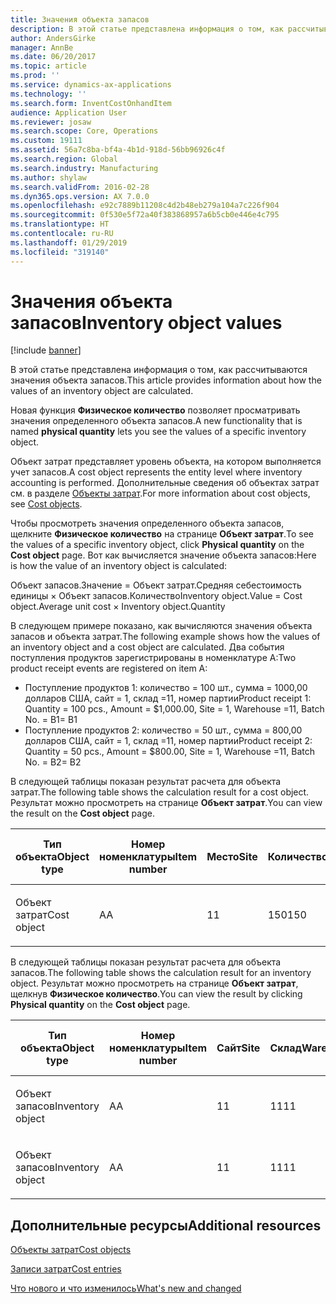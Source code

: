 ```yaml
---
title: Значения объекта запасов
description: В этой статье представлена информация о том, как рассчитываются значения объекта запасов.
author: AndersGirke
manager: AnnBe
ms.date: 06/20/2017
ms.topic: article
ms.prod: ''
ms.service: dynamics-ax-applications
ms.technology: ''
ms.search.form: InventCostOnhandItem
audience: Application User
ms.reviewer: josaw
ms.search.scope: Core, Operations
ms.custom: 19111
ms.assetid: 56a7c8ba-bf4a-4b1d-918d-56bb96926c4f
ms.search.region: Global
ms.search.industry: Manufacturing
ms.author: shylaw
ms.search.validFrom: 2016-02-28
ms.dyn365.ops.version: AX 7.0.0
ms.openlocfilehash: e92c7889b11208c4d2b48eb279a104a7c226f904
ms.sourcegitcommit: 0f530e5f72a40f383868957a6b5cb0e446e4c795
ms.translationtype: HT
ms.contentlocale: ru-RU
ms.lasthandoff: 01/29/2019
ms.locfileid: "319140"
---
```

# <a name="inventory-object-values"></a><span data-ttu-id="4d2b8-103">Значения объекта запасов</span><span class="sxs-lookup"><span data-stu-id="4d2b8-103">Inventory object values</span></span>

[!include [banner](../includes/banner.md)]

<span data-ttu-id="4d2b8-104">В этой статье представлена информация о том, как рассчитываются значения объекта запасов.</span><span class="sxs-lookup"><span data-stu-id="4d2b8-104">This article provides information about how the values of an inventory object are calculated.</span></span> 

<span data-ttu-id="4d2b8-105">Новая функция **Физическое количество** позволяет просматривать значения определенного объекта запасов.</span><span class="sxs-lookup"><span data-stu-id="4d2b8-105">A new functionality that is named **physical quantity** lets you see the values of a specific inventory object.</span></span> 

<span data-ttu-id="4d2b8-106">Объект затрат представляет уровень объекта, на котором выполняется учет запасов.</span><span class="sxs-lookup"><span data-stu-id="4d2b8-106">A cost object represents the entity level where inventory accounting is performed.</span></span> <span data-ttu-id="4d2b8-107">Дополнительные сведения об объектах затрат см. в разделе [Объекты затрат](cost-object.md).</span><span class="sxs-lookup"><span data-stu-id="4d2b8-107">For more information about cost objects, see [Cost objects](cost-object.md).</span></span> 

<span data-ttu-id="4d2b8-108">Чтобы просмотреть значения определенного объекта запасов, щелкните **Физическое количество** на странице **Объект затрат**.</span><span class="sxs-lookup"><span data-stu-id="4d2b8-108">To see the values of a specific inventory object, click **Physical quantity** on the **Cost object** page.</span></span> <span data-ttu-id="4d2b8-109">Вот как вычисляется значение объекта запасов:</span><span class="sxs-lookup"><span data-stu-id="4d2b8-109">Here is how the value of an inventory object is calculated:</span></span> 

<span data-ttu-id="4d2b8-110">Объект запасов.Значение = Объект затрат.Средняя себестоимость единицы × Объект запасов.Количество</span><span class="sxs-lookup"><span data-stu-id="4d2b8-110">Inventory object.Value = Cost object.Average unit cost × Inventory object.Quantity</span></span> 

<span data-ttu-id="4d2b8-111">В следующем примере показано, как вычисляются значения объекта запасов и объекта затрат.</span><span class="sxs-lookup"><span data-stu-id="4d2b8-111">The following example shows how the values of an inventory object and a cost object are calculated.</span></span> <span data-ttu-id="4d2b8-112">Два события поступления продуктов зарегистрированы в номенклатуре А:</span><span class="sxs-lookup"><span data-stu-id="4d2b8-112">Two product receipt events are registered on item A:</span></span>

-   <span data-ttu-id="4d2b8-113">Поступление продуктов 1: количество = 100 шт., сумма = 1000,00 долларов США, сайт = 1, склад =11, номер партии</span><span class="sxs-lookup"><span data-stu-id="4d2b8-113">Product receipt 1: Quantity = 100 pcs., Amount = $1,000.00, Site = 1, Warehouse =11, Batch No.</span></span> <span data-ttu-id="4d2b8-114">= B1</span><span class="sxs-lookup"><span data-stu-id="4d2b8-114">= B1</span></span>
-   <span data-ttu-id="4d2b8-115">Поступление продуктов 2: количество = 50 шт., сумма = 800,00 долларов США, сайт = 1, склад =11, номер партии</span><span class="sxs-lookup"><span data-stu-id="4d2b8-115">Product receipt 2: Quantity = 50 pcs., Amount = $800.00, Site = 1, Warehouse =11, Batch No.</span></span> <span data-ttu-id="4d2b8-116">= B2</span><span class="sxs-lookup"><span data-stu-id="4d2b8-116">= B2</span></span>

<span data-ttu-id="4d2b8-117">В следующей таблицы показан результат расчета для объекта затрат.</span><span class="sxs-lookup"><span data-stu-id="4d2b8-117">The following table shows the calculation result for a cost object.</span></span> <span data-ttu-id="4d2b8-118">Результат можно просмотреть на странице **Объект затрат**.</span><span class="sxs-lookup"><span data-stu-id="4d2b8-118">You can view the result on the **Cost object** page.</span></span>

<table style="width:100%;">
<colgroup>
<col width="14%" />
<col width="14%" />
<col width="14%" />
<col width="14%" />
<col width="14%" />
<col width="14%" />
<col width="14%" />
</colgroup>
<thead>
<tr class="header">
<th><span data-ttu-id="4d2b8-119">Тип объекта</span><span class="sxs-lookup"><span data-stu-id="4d2b8-119">Object type</span></span></th>
<th><span data-ttu-id="4d2b8-120">Номер номенклатуры</span><span class="sxs-lookup"><span data-stu-id="4d2b8-120">Item number</span></span></th>
<th><span data-ttu-id="4d2b8-121">Место</span><span class="sxs-lookup"><span data-stu-id="4d2b8-121">Site</span></span></th>
<th><span data-ttu-id="4d2b8-122">Количество</span><span class="sxs-lookup"><span data-stu-id="4d2b8-122">Quantity</span></span></th>
<th><span data-ttu-id="4d2b8-123">Ед. изм. складского учета</span><span class="sxs-lookup"><span data-stu-id="4d2b8-123">Inventory unit</span></span></th>
<th><span data-ttu-id="4d2b8-124">Значение</span><span class="sxs-lookup"><span data-stu-id="4d2b8-124">Value</span></span></th>
<th><span data-ttu-id="4d2b8-125">Средняя стоимость единицы</span><span class="sxs-lookup"><span data-stu-id="4d2b8-125">Average unit cost</span></span></th>
</tr>
</thead>
<tbody>
<tr class="odd">
<td><span data-ttu-id="4d2b8-126">Объект затрат</span><span class="sxs-lookup"><span data-stu-id="4d2b8-126">Cost object</span></span></td>
<td><span data-ttu-id="4d2b8-127">A</span><span class="sxs-lookup"><span data-stu-id="4d2b8-127">A</span></span></td>
<td><span data-ttu-id="4d2b8-128">1</span><span class="sxs-lookup"><span data-stu-id="4d2b8-128">1</span></span></td>
<td><span data-ttu-id="4d2b8-129">150</span><span class="sxs-lookup"><span data-stu-id="4d2b8-129">150</span></span></td>
<td><span data-ttu-id="4d2b8-130">Шт.</span><span class="sxs-lookup"><span data-stu-id="4d2b8-130">Pcs.</span></span></td>
<td><p><span data-ttu-id="4d2b8-131">1800,00 долларов США</span><span class="sxs-lookup"><span data-stu-id="4d2b8-131">$1800.00</span></span></p></td>
<td><p><span data-ttu-id="4d2b8-132">12,00 долларов США</span><span class="sxs-lookup"><span data-stu-id="4d2b8-132">$12.00</span></span></p></td>
</tr>
</tbody>
</table>

<span data-ttu-id="4d2b8-133">В следующей таблицы показан результат расчета для объекта запасов.</span><span class="sxs-lookup"><span data-stu-id="4d2b8-133">The following table shows the calculation result for an inventory object.</span></span> <span data-ttu-id="4d2b8-134">Результат можно просмотреть на странице **Объект затрат**, щелкнув **Физическое количество**.</span><span class="sxs-lookup"><span data-stu-id="4d2b8-134">You can view the result by clicking **Physical quantity** on the **Cost object** page.</span></span>

<table style="width:100%;">
<colgroup>
<col width="11%" />
<col width="11%" />
<col width="11%" />
<col width="11%" />
<col width="11%" />
<col width="11%" />
<col width="11%" />
<col width="11%" />
<col width="11%" />
</colgroup>
<thead>
<tr class="header">
<th><span data-ttu-id="4d2b8-135">Тип объекта</span><span class="sxs-lookup"><span data-stu-id="4d2b8-135">Object type</span></span></th>
<th><span data-ttu-id="4d2b8-136">Номер номенклатуры</span><span class="sxs-lookup"><span data-stu-id="4d2b8-136">Item number</span></span></th>
<th><span data-ttu-id="4d2b8-137">Сайт</span><span class="sxs-lookup"><span data-stu-id="4d2b8-137">Site</span></span></th>
<th><span data-ttu-id="4d2b8-138">Склад</span><span class="sxs-lookup"><span data-stu-id="4d2b8-138">Warehouse</span></span></th>
<th><span data-ttu-id="4d2b8-139">Партия №</span><span class="sxs-lookup"><span data-stu-id="4d2b8-139">Batch No.</span></span></th>
<th><span data-ttu-id="4d2b8-140">Количество</span><span class="sxs-lookup"><span data-stu-id="4d2b8-140">Quantity</span></span></th>
<th><span data-ttu-id="4d2b8-141">Ед. изм. складского учета</span><span class="sxs-lookup"><span data-stu-id="4d2b8-141">Inventory unit</span></span></th>
<th><span data-ttu-id="4d2b8-142">Значение</span><span class="sxs-lookup"><span data-stu-id="4d2b8-142">Value</span></span></th>
<th><span data-ttu-id="4d2b8-143">Средняя стоимость единицы</span><span class="sxs-lookup"><span data-stu-id="4d2b8-143">Average unit cost</span></span></th>
</tr>
</thead>
<tbody>
<tr class="odd">
<td><span data-ttu-id="4d2b8-144">Объект запасов</span><span class="sxs-lookup"><span data-stu-id="4d2b8-144">Inventory object</span></span></td>
<td><span data-ttu-id="4d2b8-145">A</span><span class="sxs-lookup"><span data-stu-id="4d2b8-145">A</span></span></td>
<td><span data-ttu-id="4d2b8-146">1</span><span class="sxs-lookup"><span data-stu-id="4d2b8-146">1</span></span></td>
<td><span data-ttu-id="4d2b8-147">11</span><span class="sxs-lookup"><span data-stu-id="4d2b8-147">11</span></span></td>
<td><span data-ttu-id="4d2b8-148">B1</span><span class="sxs-lookup"><span data-stu-id="4d2b8-148">B1</span></span></td>
<td><span data-ttu-id="4d2b8-149">100</span><span class="sxs-lookup"><span data-stu-id="4d2b8-149">100</span></span></td>
<td><span data-ttu-id="4d2b8-150">Шт.</span><span class="sxs-lookup"><span data-stu-id="4d2b8-150">Pcs.</span></span></td>
<td><p><span data-ttu-id="4d2b8-151">1200,00 долларов США</span><span class="sxs-lookup"><span data-stu-id="4d2b8-151">$1200.00</span></span></p></td>
<td><p><span data-ttu-id="4d2b8-152">12,00 долларов США</span><span class="sxs-lookup"><span data-stu-id="4d2b8-152">$12.00</span></span></p></td>
</tr>
<tr class="even">
<td><span data-ttu-id="4d2b8-153">Объект запасов</span><span class="sxs-lookup"><span data-stu-id="4d2b8-153">Inventory object</span></span></td>
<td><span data-ttu-id="4d2b8-154">A</span><span class="sxs-lookup"><span data-stu-id="4d2b8-154">A</span></span></td>
<td><span data-ttu-id="4d2b8-155">1</span><span class="sxs-lookup"><span data-stu-id="4d2b8-155">1</span></span></td>
<td><span data-ttu-id="4d2b8-156">11</span><span class="sxs-lookup"><span data-stu-id="4d2b8-156">11</span></span></td>
<td><span data-ttu-id="4d2b8-157">B2</span><span class="sxs-lookup"><span data-stu-id="4d2b8-157">B2</span></span></td>
<td><span data-ttu-id="4d2b8-158">50</span><span class="sxs-lookup"><span data-stu-id="4d2b8-158">50</span></span></td>
<td><span data-ttu-id="4d2b8-159">Шт.</span><span class="sxs-lookup"><span data-stu-id="4d2b8-159">Pcs.</span></span></td>
<td><p><span data-ttu-id="4d2b8-160">600,00 долларов США</span><span class="sxs-lookup"><span data-stu-id="4d2b8-160">$600.00</span></span></p></td>
<td><p><span data-ttu-id="4d2b8-161">12,00 долларов США</span><span class="sxs-lookup"><span data-stu-id="4d2b8-161">$12.00</span></span></p></td>
</tr>
</tbody>
</table>



<a name="additional-resources"></a><span data-ttu-id="4d2b8-162">Дополнительные ресурсы</span><span class="sxs-lookup"><span data-stu-id="4d2b8-162">Additional resources</span></span>
--------

[<span data-ttu-id="4d2b8-163">Объекты затрат</span><span class="sxs-lookup"><span data-stu-id="4d2b8-163">Cost objects</span></span>](cost-object.md)

[<span data-ttu-id="4d2b8-164">Записи затрат</span><span class="sxs-lookup"><span data-stu-id="4d2b8-164">Cost entries</span></span>](cost-entries.md)

[<span data-ttu-id="4d2b8-165">Что нового и что изменилось</span><span class="sxs-lookup"><span data-stu-id="4d2b8-165">What's new and changed</span></span>](../../fin-and-ops/get-started/whats-new-changed.md)



